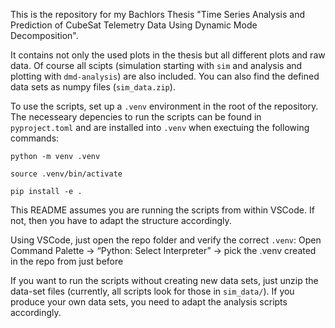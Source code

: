 This is the repository for my Bachlors Thesis "Time Series Analysis and Prediction of CubeSat Telemetry Data Using Dynamic Mode Decomposition".

It contains not only the used plots in the thesis but all different plots and raw data. Of course all scipts (simulation starting with `sim` and analysis and plotting with `dmd-analysis`) are also included. You can also find the defined data sets as numpy files (`sim_data.zip`).

To use the scripts, set up a `.venv` environment in the root of the repository. The necesseary depencies to run the scripts can be found in `pyproject.toml` and are installed into `.venv` when exectuing the following commands:

`python -m venv .venv`

`source .venv/bin/activate`

`pip install -e .`

This README assumes you are running the scripts from within VSCode. If not, then you have to adapt the structure accordingly.

Using VSCode, just open the repo folder and verify the correct `.venv`: Open Command Palette -> “Python: Select Interpreter” -> pick the .venv created in the repo from just before

If you want to run the scripts without creating new data sets, just unzip the data-set files (currently, all scripts look for those in `sim_data/`). If you produce your own data sets, you need to adapt the analysis scripts accordingly.
